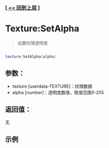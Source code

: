 ### [[ << 回到上层 ]](index.md)

# Texture:SetAlpha

> 设置纹理透明度

```lua

texture:SetAlpha(alpha)

```

## 参数：

+ texture [userdata-TEXTURE]：纹理数据
+ alpha [number]：透明度数值，取值范围0-255

## 返回值：

无

## 示例

```lua

```